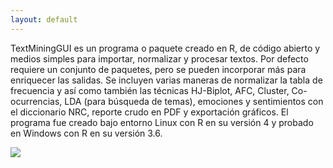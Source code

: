 ```yaml
---
layout: default
---
```


TextMiningGUI es un programa o paquete creado en R, de código abierto y medios simples para importar, normalizar y procesar textos. Por defecto requiere un conjunto de paquetes, pero se pueden incorporar más para enriquecer las salidas. Se incluyen varias maneras de normalizar la tabla de frecuencia y así como también las técnicas HJ-Biplot, AFC, Cluster, Co-ocurrencias, LDA (para búsqueda de temas), emociones y sentimientos con el diccionario NRC, reporte crudo en PDF y exportación gráficos. El programa fue creado bajo entorno Linux con R en su versión 4 y probado en Windows con R en su versión 3.6.

<img src="/TextMiningGUI/assets/img/screenshot.png">